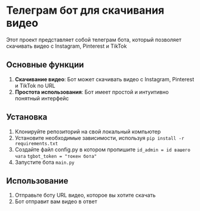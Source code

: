 # Телеграм бот для скачивания видео

Этот проект представляет собой телеграм бота, который позволяет скачивать видео с Instagram, Pinterest и TikTok

## Основные функции

1. **Скачивание видео**: Бот может скачивать видео с Instagram, Pinterest и TikTok по URL
2. **Простота использования**: Бот имеет простой и интуитивно понятный интерфейс

## Установка

1. Клонируйте репозиторий на свой локальный компьютер
2. Установите необходимые зависимости, используя `pip install -r requirements.txt`
3. Создайте файл config.py в котором пропишите
`id_admin = id вашего чата`
`tgbot_token = "токен бота"`
5. Запустите бота `main.py`

## Использование

1. Отправьте боту URL видео, которое вы хотите скачать
2. Бот отправит вам видео в ответ
